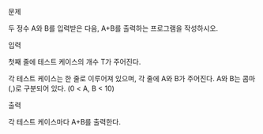 문제

두 정수 A와 B를 입력받은 다음, A+B를 출력하는 프로그램을 작성하시오.

입력

첫째 줄에 테스트 케이스의 개수 T가 주어진다.

각 테스트 케이스는 한 줄로 이루어져 있으며, 각 줄에 A와 B가 주어진다. A와 B는 콤마(,)로 구분되어 있다. (0 < A, B < 10)

출력

각 테스트 케이스마다 A+B를 출력한다.
